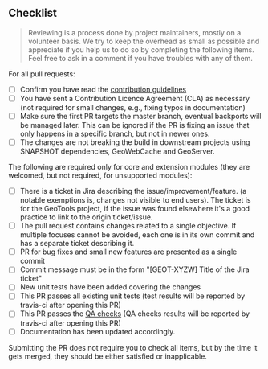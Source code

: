 <Include a few sentences describing the overall goals for this Pull Request>

## Checklist

> Reviewing is a process done by project maintainers, mostly on a volunteer basis. We try to keep the overhead as small as possible and appreciate if you help us to do so by completing the following items. Feel free to ask in a comment if you have troubles with any of them.

For all pull requests:

- [ ] Confirm you have read the [contribution guidelines](https://github.com/geotools/geotools/blob/master/CONTRIBUTING.md) 
- [ ] You have sent a Contribution Licence Agreement (CLA) as necessary (not required for small changes, e.g., fixing typos in documentation)
- [ ] Make sure the first PR targets the master branch, eventual backports will be managed later. This can be ignored if the PR is fixing an issue that only happens in a specific branch, but not in newer ones.
- [ ] The changes are not breaking the build in downstream projects using SNAPSHOT dependencies, GeoWebCache and GeoServer.

The following are required only for core and extension modules (they are welcomed, but not required, for unsupported modules):
- [ ] There is a ticket in Jira describing the issue/improvement/feature. (a notable exemptions is, changes not visible to end users). The ticket is for the GeoTools project, if the issue was found elsewhere it's a good practice to link to the origin ticket/issue.
- [ ] The pull request contains changes related to a single objective. If multiple focuses cannot be avoided, each one is in its own commit and has a separate ticket describing it.
- [ ] PR for bug fixes and small new features are presented as a single commit
- [ ] Commit message must be in the form "[GEOT-XYZW] Title of the Jira ticket"
- [ ] New unit tests have been added covering the changes
- [ ] This PR passes all existing unit tests (test results will be reported by travis-ci after opening this PR)
- [ ] This PR passes the [QA checks](https://docs.geotools.org/latest/developer/conventions/code/qa.html) (QA checks results will be reported by travis-ci after opening this PR)
- [ ] Documentation has been updated accordingly.

Submitting the PR does not require you to check all items, but by the time it gets merged, they should be either satisfied or inapplicable.
